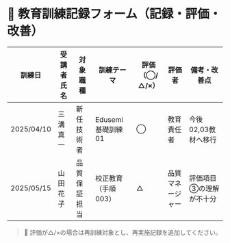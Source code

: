 # 📝 教育訓練記録フォーム（記録・評価・改善）

| 訓練日 | 受講者氏名 | 対象職種  | 訓練テーマ            | 評価（◯/△/×） | 評価者 | 備考・改善点               |
|--------|------------|-----------|------------------------|----------------|--------|----------------------------|
| 2025/04/10 | 三溝真一 | 新任技術者 | Edusemi 基礎訓練 01     | ◯              | 教育責任者 | 今後02,03教材へ移行        |
| 2025/05/15 | 山田花子 | 品質保証担当 | 校正教育（手順003）    | △              | 品質マネージャー | 評価項目③の理解が不十分    |

> 🔁 評価が△/×の場合は再訓練対象とし、再実施記録を追加してください。
